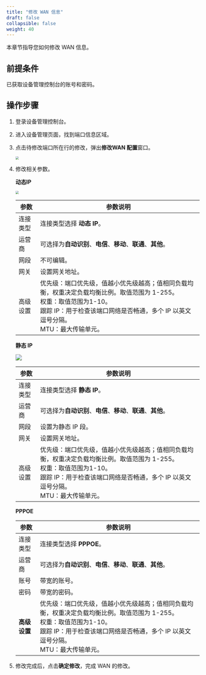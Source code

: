 ```yaml
---
title: "修改 WAN 信息"
draft: false
collapsible: false
weight: 40
---
```


本章节指导您如何修改 WAN 信息。

## 前提条件

已获取设备管理控制台的账号和密码。

## 操作步骤

1. 登录设备管理控制台。

2. 进入设备管理页面，找到端口信息区域。

3. 点击待修改端口所在行的修改，弹出**修改WAN 配置**窗口。

   <img src="../../_images/equip_modify_wan.png" style="zoom:50%;" />

4. 修改相关参数。

   **动态IP**

   <img src="../../_images/equip_modify_dynamic_ip.png" style="zoom:50%;" />

   | 参数     | 参数说明                                                     |
   | -------- | ------------------------------------------------------------ |
   | 连接类型 | 连接类型选择 **动态 IP**。                                   |
   | 运营商   | 可选择为**自动识别**、**电信**、**移动**、**联通**、**其他**。 |
   | 网段     | 不可编辑。                                                   |
   | 网关     | 设置网关地址。                                               |
   | 高级设置 | 优先级：端口优先级，值越小优先级越高；值相同负载均衡，权重决定负载均衡比例。取值范围为 1-255。<br />权重：取值范围为1-10。<br />跟踪 IP：用于检查该端口网络是否畅通，多个 IP 以英文逗号分隔。<br />MTU：最大传输单元。 |

   **静态 IP**

   ![](../../_images/equip_modify_static_ip.png)

   | 参数     | 参数说明                                                     |
   | -------- | ------------------------------------------------------------ |
   | 连接类型 | 连接类型选择 **静态 IP**。                                   |
   | 运营商   | 可选择为**自动识别**、**电信**、**移动**、**联通**、**其他**。 |
   | 网段     | 设置为静态 IP 段。                                           |
   | 网关     | 设置网关地址。                                               |
   | 高级设置 | 优先级：端口优先级，值越小优先级越高；值相同负载均衡，权重决定负载均衡比例。取值范围为 1-255。<br />权重：取值范围为1-10。<br />跟踪 IP：用于检查该端口网络是否畅通，多个 IP 以英文逗号分隔。<br />MTU：最大传输单元。 |

   **PPPOE**

   | 参数         | 参数说明                                                     |
   | ------------ | ------------------------------------------------------------ |
   | 连接类型     | 连接类型选择 **PPPOE**。                                     |
   | 运营商       | 可选择为**自动识别**、**电信**、**移动**、**联通**、**其他**。 |
   | 账号         | 带宽的账号。                                                 |
   | 密码         | 带宽的密码。                                                 |
   | **高级设置** | 优先级：端口优先级，值越小优先级越高；值相同负载均衡，权重决定负载均衡比例。取值范围为 1-255。<br />权重：取值范围为1-10。<br />跟踪 IP：用于检查该端口网络是否畅通，多个 IP 以英文逗号分隔。<br />MTU：最大传输单元。 |

5. 修改完成后，点击**确定修改**，完成 WAN 的修改。
